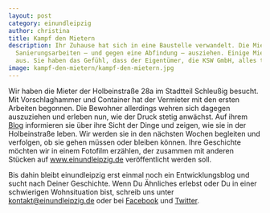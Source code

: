 ```yaml
---
layout: post
category: einundleipzig
author: christina
title: Kampf den Mietern
description: Ihr Zuhause hat sich in eine Baustelle verwandelt. Die Mieter der Holbeinstraße 28a sollen für
  Sanierungsarbeiten – und gegen eine Abfindung – ausziehen. Einige Mietparteien sind schon weg, andere aber harren
  aus. Sie haben das Gefühl, dass der Eigentümer, die KSW GmbH, alles tut, damit sie auch noch bald das Feld räumen.
image: kampf-den-mietern/kampf-den-mietern.jpg
---
```

Wir haben die Mieter der Holbeinstraße 28a im Stadtteil Schleußig besucht. Mit Vorschlaghammer und Container hat der
Vermieter mit den ersten Arbeiten begonnen. Die Bewohner allerdings wehren sich dagegen auszuziehen und erleben nun,
wie der Druck stetig anwächst. Auf ihrem [Blog](http://www.holbeinstrasse28a.de/) informieren sie über ihre Sicht der
Dinge und zeigen, wie sie in der Holbeinstraße leben. Wir werden sie in den nächsten Wochen begleiten und verfolgen, ob
sie gehen müssen oder bleiben können. Ihre Geschichte möchten wir in einem Fotofilm erzählen, der zusammen mit anderen
Stücken auf www.einundleipzig.de veröffentlicht werden soll.

Bis dahin bleibt einundleipzig erst einmal noch ein Entwicklungsblog und sucht nach Deiner Geschichte. Wenn Du
Ähnliches erlebst oder Du in einer schwierigen Wohnsituation bist, schreib uns unter <kontakt@einundleipzig.de> oder
bei [Facebook](http://facebook.com/einundleipzig) und [Twitter](http://twitter.com/einundleipzig).
